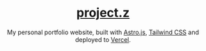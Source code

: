 <div align="center">
    <a href="https://malevalous.vercel.app"><h1 align="center">project.z</h1></a>

My personal portfolio website, built with [Astro.js](https://astro.build/), [Tailwind CSS](https://tailwindcss.com/) and deployed to [Vercel](https://vercel.com/).


</div>
